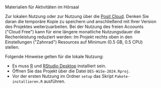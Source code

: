 Materialien für Aktivitäten im Hörsaal

Zur lokalen Nutzung oder zur Nutzung über die [Posit Cloud](https://posit.cloud/). Denken Sie daran die temporäre Kopie zu speichern und anschließend mit Ihrer Version des Projektes weiterzuarbeiten. Bei der Nutzung des freien Acoounts ("Cloud Free") kann für eine längere monatliche Nutzungsdauer die Rechenleistung reduziert werden: Im Projekt rechts oben in den Einstellungen ("Zahnrad") Resources auf Minimum (0.5 GB, 0.5 CPU) stellen.


Folgende Hinweise gelten für die lokale Nutzung:

- Es muss [R](https://cloud.r-project.org/) und [RStudio Desktop](https://posit.co/download/rstudio-desktop/) installiert sein. 
- Öffnen Sie das Projekt über die Datei `DES-WiSe-2024.Rproj`.
- Vor der ersten Nutzung im Ordner `setup` das Skript `Pakete-installieren.R` ausführen. 
